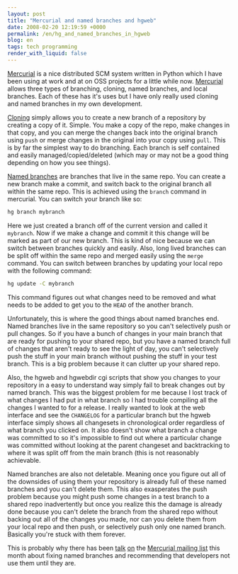```yaml
---
layout: post
title: "Mercurial and named branches and hgweb"
date: 2008-02-20 12:19:59 +0000
permalink: /en/hg_and_named_branches_in_hgweb
blog: en
tags: tech programming
render_with_liquid: false
---
```


[Mercurial](http://www.selenic.com/mercurial/) is a nice distributed SCM system
written in Python which I have been using at work and at on OSS projects for a
little while now. [Mercurial](http://www.selenic.com/mercurial/) allows three
types of branching, cloning, named branches, and local branches. Each of these
has it's uses but I have only really used cloning and named branches in my own
development.

[Cloning](http://www.selenic.com/mercurial/wiki/index.cgi/TutorialClone) simply
allows you to create a new branch of a repository by creating a copy of it.
Simple. You make a copy of the repo, make changes in that copy, and you can
merge the changes back into the original branch using `push` or merge
changes in the original into your copy using `pull`. This is by far the
simplest way to do branching. Each branch is self contained and easily
managed/copied/deleted (which may or may not be a good thing depending on how
you see things).

[Named branches](http://www.selenic.com/mercurial/wiki/index.cgi/NamedBranches)
are branches that live in the same repo. You can create a new branch make a
commit, and switch back to the original branch all within the same repo. This is
achieved using the `branch` command in mercurial. You can switch your branch
like so:

```bash
hg branch mybranch
```

Here we just created a branch off of the current version and called it
`mybranch`. Now if we make a change and commit it this change will be marked as
part of our new branch. This is kind of nice because we can switch between
branches quickly and easily. Also, long lived branches can be split off within
the same repo and merged easily using the `merge` command. You can switch
between branches by updating your local repo with the following command:

```bash
hg update -C mybranch
```

This command figures out what changes need to be removed and what needs to be
added to get you to the `HEAD` of the another branch.

Unfortunately, this is where the good things about named branches end. Named
branches live in the same repository so you can't selectively push or pull
changes. So if you have a bunch of changes in your main branch that are ready
for pushing to your shared repo, but you have a named branch full of changes
that aren't ready to see the light of day, you can't selectively push the stuff
in your main branch without pushing the stuff in your test branch. This is a big
problem because it can clutter up your shared repo.

Also, the hgweb and hgwebdir cgi scripts that show you changes to your
repository in a easy to understand way simply fail to break changes out by named
branch. This was the biggest problem for me because I lost track of what changes
I had put in what branch so I had trouble compiling all the changes I wanted to
for a release. I really wanted to look at the web interface and see the
`CHANGELOG` for a particular branch but the hgweb interface simply shows all
changesets in chronological order regardless of what branch you clicked on. It
also doesn't show what branch a change was committed to so it's impossible to
find out where a particular change was committed without looking at the parent
changeset and backtracking to where it was split off from the main branch (this
is not reasonably achievable.

Named branches are also not deletable. Meaning once you figure out all of the
downsides of using them your repository is already full of these named branches
and you can't delete them. This also exasperates the push problem because you
might push some changes in a test branch to a shared repo inadvertently but once
you realize this the damage is already done because you can't delete the branch
from the shared repo without backing out all of the changes you made, nor can
you delete them from your local repo and then push, or selectively push only one
named branch. Basically you're stuck with them forever.

This is probably why there has been
[talk](http://www.selenic.com/pipermail/mercurial/2008-February/017024.html)
[on](http://www.selenic.com/pipermail/mercurial/2008-February/017026.html) the
[Mercurial mailing list](http://www.selenic.com/pipermail/mercurial/) this month
about fixing named branches and recommending that developers not use them until
they are.
